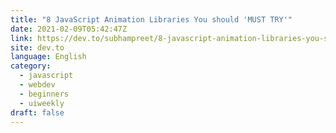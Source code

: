 ```yaml
---
title: "8 JavaScript Animation Libraries You should 'MUST TRY'"
date: 2021-02-09T05:42:47Z
link: https://dev.to/subhampreet/8-javascript-animation-libraries-you-should-must-try-2ac?utm_medium=RSS&utm_source=news.12bit.vn
site: dev.to
language: English
category:
  - javascript
  - webdev
  - beginners
  - uiweekly
draft: false
---
```

